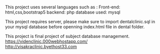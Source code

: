 This project uses several languages such as :
  Front-end: html,css,bootstrap5
  backend: php
  database used: mysql

This project requires server, please make sure to import dentalclinic.sql in your mysql database before openning index.html file in dental folder.

This project is final project of subject database management.
https://videnclinic.000webhostapp.com/
http://visakraclinic.byethost33.com
